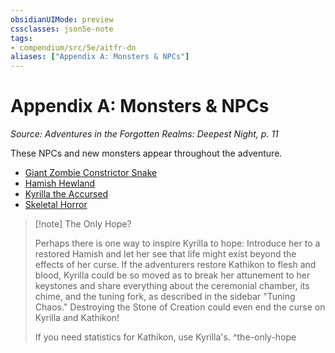 ```yaml
---
obsidianUIMode: preview
cssclasses: json5e-note
tags:
- compendium/src/5e/aitfr-dn
aliases: ["Appendix A: Monsters & NPCs"]
---
```

# Appendix A: Monsters & NPCs
*Source: Adventures in the Forgotten Realms: Deepest Night, p. 11* 

These NPCs and new monsters appear throughout the adventure.

- [Giant Zombie Constrictor Snake](Mechanics/bestiary/undead/giant-zombie-constrictor-snake-aitfr-dn.md)  
- [Hamish Hewland](Mechanics/bestiary/npc/hamish-hewland-aitfr-dn.md)  
- [Kyrilla the Accursed](Mechanics/bestiary/npc/kyrilla-accursed-gorgon-aitfr-dn.md)  
- [Skeletal Horror](Mechanics/bestiary/undead/skeletal-horror-aitfr-dn.md)  

> [!note] The Only Hope?
> 
> Perhaps there is one way to inspire Kyrilla to hope: Introduce her to a restored Hamish and let her see that life might exist beyond the effects of her curse. If the adventurers restore Kathikon to flesh and blood, Kyrilla could be so moved as to break her attunement to her keystones and share everything about the ceremonial chamber, its chime, and the tuning fork, as described in the sidebar "Tuning Chaos." Destroying the Stone of Creation could even end the curse on Kyrilla and Kathikon!
> 
> If you need statistics for Kathikon, use Kyrilla's.
^the-only-hope